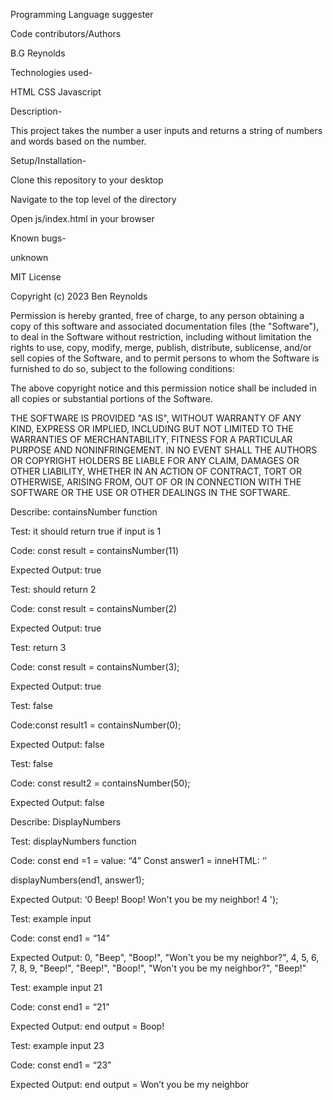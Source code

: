 Programming Language suggester

Code contributors/Authors

B.G Reynolds

Technologies used-

HTML CSS Javascript

Description-

This project takes the number a user inputs and returns  a string of numbers and words based on the number.

Setup/Installation-

Clone this repository to your desktop

Navigate to the top level of the directory

Open js/index.html in your browser

Known bugs-

unknown

MIT License

Copyright (c) 2023 Ben Reynolds

Permission is hereby granted, free of charge, to any person obtaining a copy of this software and associated documentation files (the "Software"), to deal in the Software without restriction, including without limitation the rights to use, copy, modify, merge, publish, distribute, sublicense, and/or sell copies of the Software, and to permit persons to whom the Software is furnished to do so, subject to the following conditions:

The above copyright notice and this permission notice shall be included in all copies or substantial portions of the Software.

THE SOFTWARE IS PROVIDED "AS IS", WITHOUT WARRANTY OF ANY KIND, EXPRESS OR IMPLIED, INCLUDING BUT NOT LIMITED TO THE WARRANTIES OF MERCHANTABILITY, FITNESS FOR A PARTICULAR PURPOSE AND NONINFRINGEMENT. IN NO EVENT SHALL THE AUTHORS OR COPYRIGHT HOLDERS BE LIABLE FOR ANY CLAIM, DAMAGES OR OTHER LIABILITY, WHETHER IN AN ACTION OF CONTRACT, TORT OR OTHERWISE, ARISING FROM, OUT OF OR IN CONNECTION WITH THE SOFTWARE OR THE USE OR OTHER DEALINGS IN THE SOFTWARE.





Describe:  containsNumber function

Test: it should return true if input is 1

Code: const result = containsNumber(11)

Expected Output: true



Test: should return 2

Code: const result = containsNumber(2)

Expected Output: true



Test: return 3

Code: const result = containsNumber(3);

Expected Output: true



Test: false 

Code:const result1 = containsNumber(0);

Expected Output: false



Test: false

Code: const result2 = containsNumber(50);


Expected Output: false


Describe: DisplayNumbers

Test: displayNumbers function

Code: const end =1 = value: “4” 
Const answer1 = inneHTML: ‘’

displayNumbers(end1, answer1);

Expected Output: ‘0 Beep! Boop! Won't you be my neighbor! 4 ');



Test: example input

Code: const end1 = “14”

Expected Output: 0, "Beep", "Boop!", "Won't you be my neighbor?", 4, 5, 6, 7, 8, 9, "Beep!", "Beep!", "Boop!", "Won't you be my neighbor?", "Beep!"



Test: example input 21

Code: const end1 = “21”

Expected Output: end output = Boop!



Test: example input 23

Code: const end1 = “23”

Expected Output: end output =  Won’t you be my neighbor